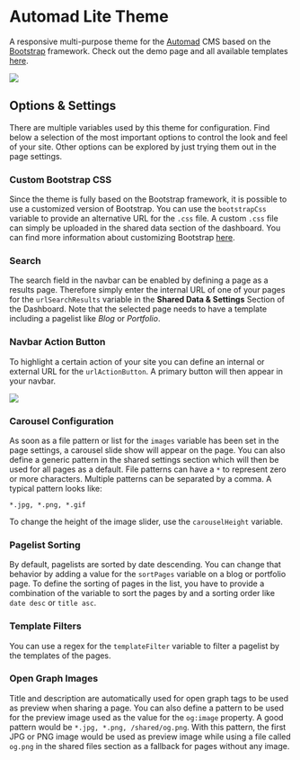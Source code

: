 # Automad Lite Theme

A responsive multi-purpose theme for the [Automad](http://automad.org) CMS based on the [Bootstrap](https://getbootstrap.com) framework. 
Check out the demo page and all available templates [here](https://bootstrap.dev.automad.org).
     
![](https://bootstrap.dev.automad.org/shared/screenshot-1.png)

## Options & Settings

There are multiple variables used by this theme for configuration. Find below a selection of the most important options to control the look and feel of your site. Other options can be explored by just trying them out in the page settings.

### Custom Bootstrap CSS
Since the theme is fully based on the Bootstrap framework, it is possible to use a customized version of Bootstrap. You can use the `bootstrapCss` variable to provide an alternative URL for the `.css` file. A custom `.css` file can simply be uploaded in the shared data section of the dashboard. You can find more information about customizing Bootstrap [here](https://getbootstrap.com/docs/4.3/getting-started/theming/).

### Search

The search field in the navbar can be enabled by defining a page as a results page. Therefore simply enter the internal URL of one of your pages for the `urlSearchResults` variable in the **Shared Data & Settings** Section of the Dashboard. Note that the selected page needs to have a template including a pagelist like *Blog* or *Portfolio*.

### Navbar Action Button

To highlight a certain action of your site you can define an internal or external URL for the `urlActionButton`. A primary button will then appear in your navbar.

![](https://bootstrap.dev.automad.org/shared/screenshot-2.png)

### Carousel Configuration

As soon as a file pattern or list for the `images` variable has been set in the page settings, a carousel slide show will appear on the page. You can also define a generic pattern in the shared settings section which will then be used for all pages as a default.
File patterns can have a `*` to represent zero or more characters. Multiple patterns can be separated by a comma. A typical pattern looks like:

	*.jpg, *.png, *.gif 

To change the height of the image slider, use the `carouselHeight` variable.

### Pagelist Sorting

By default, pagelists are sorted by date descending. You can change that behavior by adding a value for the `sortPages` variable on a blog or portfolio page. To define the sorting of pages in the list, you have to provide a combination of the variable to sort the pages by and a sorting order like `date desc` or `title asc`.

### Template Filters
You can use a regex for the `templateFilter` variable to filter a pagelist by the templates of the pages.

### Open Graph Images
Title and description are automatically used for open graph tags to be used as preview when sharing a page. You can also define a pattern to be used for the preview image used as the value for the `og:image` property. A good pattern would be `*.jpg, *.png, /shared/og.png`. With this pattern, the first JPG or PNG image would be used as preview image while using a file called `og.png` in the shared files section as a fallback for pages without any image.